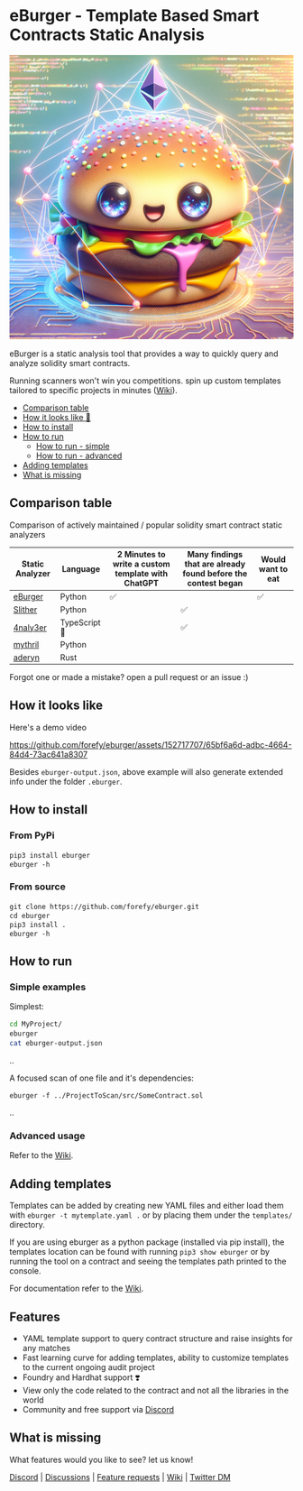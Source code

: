# eBurger - Template Based Smart Contracts Static Analysis

<img src="static/eburger.png?raw=true" alt="eBurger" width="600"/>

eBurger is a static analysis tool that provides a way to quickly query and analyze solidity smart contracts.

Running scanners won't win you competitions. spin up custom templates tailored to specific projects in minutes ([Wiki](https://github.com/forefy/eburger/wiki)).

- [Comparison table](#comparison-table)
- [How it looks like 👀](#how-it-looks-like)
- [How to install](#how-to-install)
- [How to run](#how-to-run)
    - [How to run - simple](#simple-examples)
    - [How to run - advanced](#advanced-usage)
- [Adding templates](#adding-templates)
- [What is missing](#what-is-missing)


## Comparison table
Comparison of actively maintained / popular solidity smart contract static analyzers

| Static Analyzer                                        | Language        | 2 Minutes to write a custom template with ChatGPT    | Many findings that are already found before the contest began | Would want to eat |
|--------------------------------------------------------|-----------------|-------------------------------------------------------|---------------------------------------------------------------|-------------------|
| [eBurger](https://github.com/forefy/eburger)           | Python          | ✅                                                    |                                                               | ✅                |
| [Slither](https://github.com/crytic/slither)           | Python          |                                                       | ✅                                                            |                   |
| [4naly3er](https://github.com/Picodes/4naly3er)        | TypeScript 🤮   |                                                       | ✅                                                            |                   |
| [mythril](https://github.com/Consensys/mythril)        | Python          |                                                       |                                                               |                   |
| [aderyn](https://github.com/Cyfrin/aderyn)             | Rust            |                                                       |                                                               |                   |


Forgot one or made a mistake? open a pull request or an issue :)

## How it looks like

Here's a demo video

https://github.com/forefy/eburger/assets/152717707/65bf6a6d-adbc-4664-84d4-73ac641a8307

Besides `eburger-output.json`, above example will also generate extended info under the folder `.eburger`.


## How to install

### From PyPi
```
pip3 install eburger
eburger -h
```

### From source
```
git clone https://github.com/forefy/eburger.git
cd eburger
pip3 install .
eburger -h
```

## How to run

### Simple examples
Simplest:
```bash
cd MyProject/
eburger
cat eburger-output.json
```
..

A focused scan of one file and it's dependencies:
```
eburger -f ../ProjectToScan/src/SomeContract.sol
```
..


### Advanced usage
Refer to the [Wiki](https://github.com/forefy/eburger/wiki/Advanced-usage).


## Adding templates
Templates can be added by creating new YAML files and either load them with `eburger -t mytemplate.yaml .` or by placing them under the `templates/` directory.

If you are using eburger as a python package (installed via pip install), the templates location can be found with running `pip3 show eburger` or by running the tool on a contract and seeing the templates path printed to the console.

For documentation refer to the [Wiki](https://github.com/forefy/eburger/wiki/Templates).


## Features
- YAML template support to query contract structure and raise insights for any matches
- Fast learning curve for adding templates, ability to customize templates to the current ongoing audit project
- Foundry and Hardhat support ❣️
- View only the code related to the contract and not all the libraries in the world
- Community and free support via [Discord](https://discord.gg/WaVMpBtxdB)


## What is missing
What features would you like to see? let us know!

[Discord](https://discord.gg/WaVMpBtxdB) | [Discussions](https://github.com/forefy/eburger/discussions) | [Feature requests](https://github.com/forefy/eburger/issues/new?assignees=forefy&labels=&projects=&template=feature_request.md&title=) | [Wiki](https://github.com/forefy/eburger/wiki) | [Twitter DM](https://twitter.com/messages/compose?recipient_id=1469398978185809922)